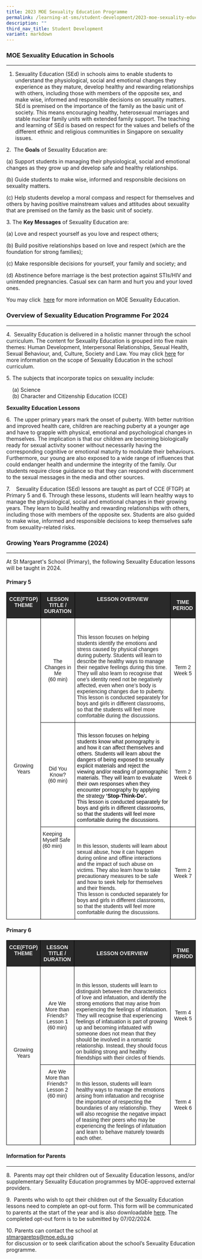 ```yaml
---
title: 2023 MOE Sexuality Education Programme
permalink: /learning-at-sms/student-development/2023-moe-sexuality-education-programme/
description: ""
third_nav_title: Student Development
variant: markdown
---
```

### MOE Sexuality Education in Schools
__________________________________________________________

1. Sexuality Education (SEd) in schools aims to enable students to understand the physiological, social and emotional changes they experience as they mature, develop healthy and rewarding relationships with others, including those with members of the opposite sex, and make wise, informed and responsible decisions on sexuality matters. SEd is premised on the importance of the family as the basic unit of society. This means encouraging healthy, heterosexual marriages and stable nuclear family units with extended family support. The teaching and learning of SEd is based on respect for the values and beliefs of the different ethnic and religious communities in Singapore on sexuality issues.

  
2.&nbsp; The&nbsp;**Goals**&nbsp;of Sexuality Education are:  
  
(a)	Support students in managing their physiological, social and emotional changes as they grow up and develop safe and healthy relationships. 

(b)	Guide students to make wise, informed and responsible decisions on sexuality matters. 

(c)	Help students develop a moral compass and respect for themselves and others by having positive mainstream values and attitudes about sexuality that are premised on the family as the basic unit of society. 
  
  
3\. The&nbsp;**Key Messages**&nbsp;of Sexuality Education are:  
  
(a)	Love and respect yourself as you love and respect others;

(b)	Build positive relationships based on love and respect (which are the foundation for strong families);

(c)	Make responsible decisions for yourself, your family and society; and

(d)	Abstinence before marriage is the best protection against STIs/HIV and unintended pregnancies. Casual sex can harm and hurt you and your loved ones.

You may click&nbsp; <a href="https://go.gov.sg/moe-sexuality-education" target="_blank">here</a> for more information on MOE Sexuality Education.  
  

### Overview of Sexuality Education Programme For 2024
__________________________________________________________


  

4.&nbsp; Sexuality Education is delivered in a holistic manner through the school curriculum. The content for Sexuality Education is grouped into five main themes: Human Development, Interpersonal Relationships, Sexual Health, Sexual Behaviour, and, Culture, Society and Law. You may click <a href="https://go.gov.sg/moe-sexuality-education-scope" target="_blank">here</a> for more information on the scope of Sexuality Education in the school curriculum.&nbsp;

5.&nbsp;The subjects that incorporate topics on sexuality include:

&nbsp; &nbsp; (a)&nbsp;Science  
&nbsp; &nbsp; (b)&nbsp;Character and Citizenship Education (CCE)  
  
**Sexuality Education Lessons**  


6.&nbsp;&nbsp;The upper primary years mark the onset of puberty. With better nutrition and improved health care, children are reaching puberty at a younger age and have to grapple with physical, emotional and psychological changes in themselves. The implication is that our children are becoming biologically ready for sexual activity sooner without necessarily having the corresponding cognitive or emotional maturity to modulate their behaviours. Furthermore, our young are also exposed to a wide range of influences that could endanger health and undermine the integrity of the family. Our students require close guidance so that they can respond with discernment to the sexual messages in the media and other sources.  

 
7.&nbsp; &nbsp; Sexuality Education (SEd) lessons are taught as part of CCE (FTGP) at Primary 5 and 6. Through these lessons, students will learn healthy ways to manage the physiological, social and emotional changes in their growing years. They learn to build healthy and rewarding relationships with others, including those with members of the opposite sex. Students are also guided to make wise, informed and responsible decisions to keep themselves safe from sexuality-related risks. 


### Growing Years Programme (2024)
__________________________________________________________


At St Margaret's School (Primary), the following Sexuality Education lessons will be taught in 2024.

####   Primary 5
<style type="text/css">
.tg  {border-collapse:collapse;border-spacing:0;}
.tg td{border-color:black;border-style:solid;border-width:1px;font-family:Arial, sans-serif;font-size:14px;
  overflow:hidden;padding:10px 5px;word-break:normal;}
.tg th{border-color:black;border-style:solid;border-width:1px;font-family:Arial, sans-serif;font-size:14px;
  font-weight:normal;overflow:hidden;padding:10px 5px;word-break:normal;}
.tg .tg-2705{background-color:#2A2A2A;color:#EEE;font-weight:bold;text-align:center;vertical-align:middle}
.tg .tg-8hqj{background-color:#2A2A2A;color:#EEE;font-weight:bold;text-align:center;vertical-align:top}
.tg .tg-f4yw{background-color:#FFF;text-align:center;vertical-align:middle}
.tg .tg-ktyi{background-color:#FFF;text-align:left;vertical-align:top}
</style>
<table class="tg">
<thead>
  <tr>
    <th class="tg-8hqj">CCE(FTGP) THEME</th>
    <th class="tg-8hqj">LESSON TITLE / DURATION</th>
    <th class="tg-8hqj">LESSON OVERVIEW</th>
    <th class="tg-2705"><span style="color:#EEE;background-color:#2A2A2A">TIME PERIOD</span></th>
  </tr>
</thead>
<tbody>
  <tr>
    <td class="tg-f4yw" rowspan="3">Growing Years  <br></td>
    <td class="tg-f4yw"> The Changes in Me<br>(60 min)</td>
    <td class="tg-ktyi"><br><br>This lesson focuses on helping students identify the emotions and stress caused by physical changes during puberty. Students will learn to describe the healthy ways to manage their negative feelings during this time. They will also learn to recognise that one’s identity need not be negatively affected, even when one’s body is experiencing changes due to puberty. 
<br>This lesson is conducted separately for boys and girls in different classrooms, so that the students will feel more comfortable during the discussions.<br></td>
    <td class="tg-f4yw"> Term 2<br>Week 5</td>
  </tr>
  <tr>
    <td class="tg-f4yw"> Did You Know?<br><span style="background-color:initial">(60 min)</span><br></td>
    <td class="tg-ktyi"><br><span style="font-weight:400;color:#000">This lesson focuses on helping students know what pornography is and how it can affect themselves and others. Students will learn about the dangers of being exposed to sexually explicit materials and reject the viewing and/or reading of pornographic materials. They will learn to evaluate their own responses when they encounter pornography by applying the strategy <b>‘Stop-Think-Do’.</b> 
<br>This lesson is conducted separately for boys and girls in different classrooms, so that the students will feel more comfortable during the discussions.<br></span></td>
    <td class="tg-f4yw">Term 2<br>Week 6 </td>
  </tr>
  <tr>
    <td class="tg-ktyi"><span style="background-color:initial">Keeping Myself Safe</span><br><span style="background-color:initial">(60 min)</span><br></td>
    <td class="tg-ktyi"><br><br>In this lesson, students will learn about sexual abuse, how it can happen during online and offline interactions and the impact of such abuse on victims. They also learn how to take precautionary measures to be safe and how to seek help for themselves and their friends.
<br>This lesson is conducted separately for boys and girls in different classrooms, so that the students will feel more comfortable during the discussions.<br></td>
    <td class="tg-f4yw">Term 2<br>Week 7</td>
  </tr>
</tbody>
</table>

#### Primary 6

<style type="text/css">
.tg  {border-collapse:collapse;border-spacing:0;}
.tg td{border-color:black;border-style:solid;border-width:1px;font-family:Arial, sans-serif;font-size:14px;
  overflow:hidden;padding:10px 5px;word-break:normal;}
.tg th{border-color:black;border-style:solid;border-width:1px;font-family:Arial, sans-serif;font-size:14px;
  font-weight:normal;overflow:hidden;padding:10px 5px;word-break:normal;}
.tg .tg-baqh{text-align:center;vertical-align:top}
.tg .tg-2705{background-color:#2A2A2A;color:#EEE;font-weight:bold;text-align:center;vertical-align:middle}
.tg .tg-8hqj{background-color:#2A2A2A;color:#EEE;font-weight:bold;text-align:center;vertical-align:top}
.tg .tg-nrix{text-align:center;vertical-align:middle}
.tg .tg-0lax{text-align:left;vertical-align:top}
</style>
<table class="tg">
<thead>
  <tr>
    <th class="tg-8hqj">CCE(FTGP) THEME</th>
    <th class="tg-8hqj">LESSON TITLE / DURATION</th>
    <th class="tg-2705"><span style="color:#EEE;background-color:#2A2A2A">L</span>ESSON OVERVIEW</th>
    <th class="tg-2705"><span style="color:#EEE;background-color:#2A2A2A">TIME PERIOD</span></th>
  </tr>
</thead>
<tbody>
  <tr>
    <td class="tg-nrix" rowspan="3">Growing Years<br><br></td>
    <td class="tg-nrix">Are We More than Friends?<br>Lesson 1<br><span style="background-color:initial">(60 min)</span></td>
    <td class="tg-0lax"><br><br>In this lesson, students will learn to distinguish between the characteristics of love and infatuation, and identify the strong emotions that may arise from experiencing the feelings of infatuation. They will recognise that experiencing feelings of infatuation is part of growing up and becoming infatuated with someone does not mean that they should be involved in a romantic relationship. Instead, they should focus on building strong and healthy friendships with their circles of friends.<br></td>
    <td class="tg-nrix">Term 4<br>Week 5</td>
  </tr>
  <tr>
    <td class="tg-baqh"><span style="background-color:initial">Are We More than Friends?</span><br>Lesson 2<br><span style="background-color:initial">(60 min)</span></td>
    <td class="tg-0lax"><br><br>In this lesson, students will learn healthy ways to manage the emotions arising from infatuation and recognise the importance of respecting the boundaries of any relationship. They will also recognise the negative impact of teasing their peers who may be experiencing the feelings of infatuation and learn to behave maturely towards each other.<br></td>
    <td class="tg-nrix">Term 4<br>Week 6</td>
  </tr>
</tbody>
</table>

#### Information for Parents
__________________________________________________________

8.&nbsp; Parents may opt their children out of Sexuality Education lessons, and/or supplementary Sexuality Education programmes by MOE-approved external providers. 


9.&nbsp; Parents who wish to opt their children out of the Sexuality Education lessons need to complete an opt-out form. This form will be communicated  to parents at the start of the year and is also downloadable <a href="/files/GYS_Opt_out_Form_2024.pdf" target="_blank">here</a>. The completed opt-out form is to be submitted by 07/02/2024. 


10.&nbsp;Parents can contact the school at <br>stmargaretps@moe.edu.sg<br> for discussion or to seek clarification about the school’s Sexuality Education programme.